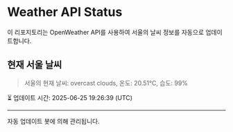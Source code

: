 
# Weather API Status

이 리포지토리는 OpenWeather API를 사용하여 서울의 날씨 정보를 자동으로 업데이트합니다.

## 현재 서울 날씨
> 서울의 현재 날씨: overcast clouds, 온도: 20.51°C, 습도: 99%

⏳ 업데이트 시간: 2025-06-25 19:26:39 (UTC)

---
자동 업데이트 봇에 의해 관리됩니다.
